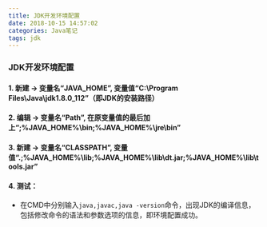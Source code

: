 ```yaml
---
title: JDK开发环境配置
date: 2018-10-15 14:57:02
categories: Java笔记
tags: jdk
---
```


### JDK开发环境配置

#### 1. 新建 -> 变量名“**JAVA_HOME**”, 变量值“**C:\Program Files\Java\jdk1.8.0_112**”（即JDK的安装路径）

#### 2. 编辑 -> 变量名“**Path**”, 在原变量值的最后加上“**;%JAVA_HOME%\bin;%JAVA_HOME%\jre\bin**”

#### 3. 新建 -> 变量名“**CLASSPATH**”, 变量值“**.;%JAVA_HOME%\lib;%JAVA_HOME%\lib\dt.jar;%JAVA_HOME%\lib\tools.jar**”

#### 4. 测试：

- 在CMD中分别输入`java,javac,java -version`命令，出现JDK的编译信息，包括修改命令的语法和参数选项的信息，即环境配置成功。

